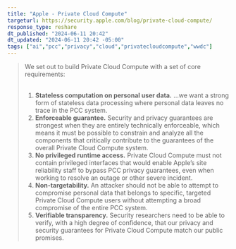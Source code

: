```yaml
---
title: "Apple - Private Cloud Compute"
targeturl: https://security.apple.com/blog/private-cloud-compute/
response_type: reshare
dt_published: "2024-06-11 20:42"
dt_updated: "2024-06-11 20:42 -05:00"
tags: ["ai","pcc","privacy","cloud","privatecloudcompute","wwdc"]
---
```


> We set out to build Private Cloud Compute with a set of core requirements:  
> <br>
> 1. **Stateless computation on personal user data.** ...we want a strong form of stateless data processing where personal data leaves no trace in the PCC system.  
> 2. **Enforceable guarantee.** Security and privacy guarantees are strongest when they are entirely technically enforceable, which means it must be possible to constrain and analyze all the components that critically contribute to the guarantees of the overall Private Cloud Compute system.
> 3. **No privileged runtime access.** Private Cloud Compute must not contain privileged interfaces that would enable Apple’s site reliability staff to bypass PCC privacy guarantees, even when working to resolve an outage or other severe incident.
> 4. **Non-targetability.** An attacker should not be able to attempt to compromise personal data that belongs to specific, targeted Private Cloud Compute users without attempting a broad compromise of the entire PCC system. 
> 5. **Verifiable transparency.** Security researchers need to be able to verify, with a high degree of confidence, that our privacy and security guarantees for Private Cloud Compute match our public promises. 
